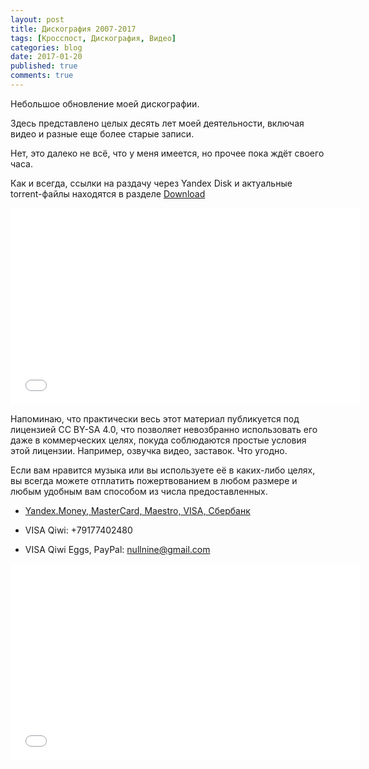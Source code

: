 ```yaml
---
layout: post
title: Дискография 2007-2017
tags: [Кросспост, Дискография, Видео]
categories: blog
date: 2017-01-20
published: true
comments: true
---
```

Небольшое обновление моей дискографии.

Здесь представлено целых десять лет моей деятельности, включая видео и разные еще более старые записи.

Нет, это далеко не всё, что у меня имеется, но прочее пока ждёт своего часа.

Как и всегда, ссылки на раздачу через Yandex Disk и актуальные torrent-файлы находятся в разделе [Download](https://omega9.github.io/download/)

<iframe width="560" height="315" src="//www.youtube.com/embed/IV1WJPnuRSs" frameborder="0"> </iframe>

Напоминаю, что практически весь этот материал публикуется под лицензией CC BY-SA 4.0, что позволяет невозбранно использовать его даже в коммерческих целях, покуда соблюдаются простые условия этой лицензии.
Например, озвучка видео, заставок. Что угодно.

Если вам нравится музыка или вы используете её в каких-либо целях, вы всегда можете отплатить пожертвованием в любом размере и любым удобным вам способом из числа предоставленных.

- [Yandex.Money, MasterCard, Maestro, VISA, Сбербанк](https://money.yandex.ru/to/410011887958648)

- VISA Qiwi: +79177402480

- VISA Qiwi Eggs, PayPal:
  nullnine@gmail.com

<iframe width="560" height="315" src="//www.youtube.com/embed/k6FasEzIWr8" frameborder="0"> </iframe>
